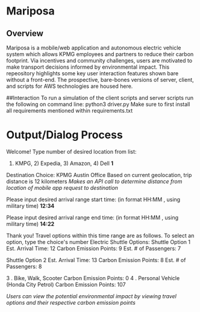 # Mariposa

## Overview
Mariposa is a mobile/web application and autonomous electric vehicle system which allows KPMG employees and partners to reduce their carbon footprint. Via incentives and community challenges, users are motivated to make transport decisions informed by environmental impact. This repeository highlights some key user interaction features shown bare without a front-end. The prospective, bare-bones versions of server, client, and scripts for AWS technologies are housed here. 

##Interaction
To run a simulation of the client scripts and server scripts run the following on command line:
python3 driver.py
Make sure to first install all requirements mentioned within requirements.txt

# Output/Dialog Process
Welcome!
Type number of desired location from list:
1) KMPG, 2) Expedia, 3) Amazon, 4) Dell
**1**

Destination Choice: KPMG Austin Office
Based on current geolocation, trip distance is  12  kilometers *Makes an API call to determine distance from location of mobile app request to destination*

Please input desired arrival range start time: (in format HH:MM , using military time) 
**12:34** 

Please input desired arrival range end time: (in format HH:MM , using military time) 
**14:22**

Thank you! Travel options within this time range are as follows. To select an option, type the choice's number
  Electric Shuttle Options:
  Shuttle Option 1 
    Est. Arrival Time:  12 
    Carbon Emission Points:  9 
    Est. # of Passengers:  7 

  Shuttle Option 2 
    Est. Arrival Time:  13 
    Carbon Emission Points:  8 
    Est. # of Passengers:  8 

   3 . Bike, Walk, Scooter
    Carbon Emission Points: 0
   4 . Personal Vehicle (Honda City Petrol)
    Carbon Emission Points:  107
    
    
*Users can view the potential environmental impact by viewing travel options and their respective carbon emission points*
